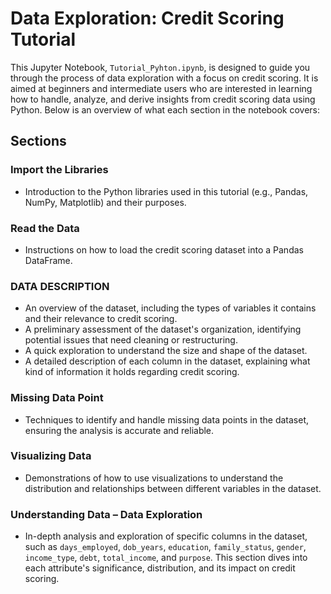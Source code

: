 # Data Exploration: Credit Scoring Tutorial

This Jupyter Notebook, `Tutorial_Pyhton.ipynb`, is designed to guide you through the process of data exploration with a focus on credit scoring. It is aimed at beginners and intermediate users who are interested in learning how to handle, analyze, and derive insights from credit scoring data using Python. Below is an overview of what each section in the notebook covers:

## Sections

### Import the Libraries
- Introduction to the Python libraries used in this tutorial (e.g., Pandas, NumPy, Matplotlib) and their purposes.

### Read the Data
- Instructions on how to load the credit scoring dataset into a Pandas DataFrame.

### DATA DESCRIPTION
- An overview of the dataset, including the types of variables it contains and their relevance to credit scoring.
- A preliminary assessment of the dataset's organization, identifying potential issues that need cleaning or restructuring.
- A quick exploration to understand the size and shape of the dataset.
- A detailed description of each column in the dataset, explaining what kind of information it holds regarding credit scoring.

### Missing Data Point
- Techniques to identify and handle missing data points in the dataset, ensuring the analysis is accurate and reliable.

### Visualizing Data
- Demonstrations of how to use visualizations to understand the distribution and relationships between different variables in the dataset.

### Understanding Data – Data Exploration
- In-depth analysis and exploration of specific columns in the dataset, such as `days_employed`, `dob_years`, `education`, `family_status`, `gender`, `income_type`, `debt`, `total_income`, and `purpose`. This section dives into each attribute's significance, distribution, and its impact on credit scoring.
